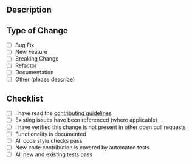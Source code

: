 ## Description

<!-- Please provide a meaningful description of what this change will do, or is for. Bonus points for including links to
related issues, other PRs, or technical references and some before/after screenshots if the change affects the UI.

| Before | After |
| :---: | :---: |
| 🖼️ | 🖼️ |

Note that by _not_ including a description, you are asking reviewers to do extra work to understand the context of this
change, which may lead to your PR taking much longer to review, or result in it not being reviewed at all. -->

## Type of Change

- [ ] Bug Fix
- [ ] New Feature
- [ ] Breaking Change
- [ ] Refactor
- [ ] Documentation
- [ ] Other (please describe)

## Checklist

- [ ] I have read the [contributing guidelines](https://github.com/openclarity/openclarity/blob/main/CONTRIBUTING.md)
- [ ] Existing issues have been referenced (where applicable)
- [ ] I have verified this change is not present in other open pull requests
- [ ] Functionality is documented
- [ ] All code style checks pass
- [ ] New code contribution is covered by automated tests
- [ ] All new and existing tests pass

